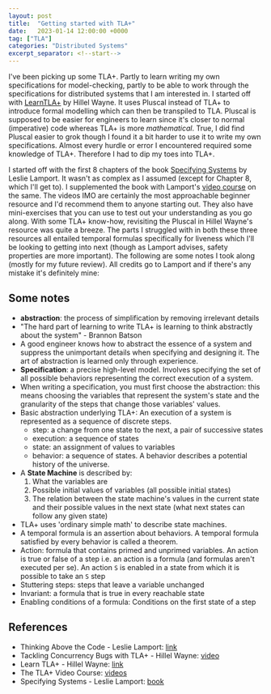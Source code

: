 ```yaml
---
layout: post
title:  "Getting started with TLA+"
date:   2023-01-14 12:00:00 +0000
tag: ["TLA"]
categories: "Distributed Systems"
excerpt_separator: <!--start-->
---
```


<!--start-->

I've been picking up some TLA+. Partly to learn writing my own specifications
for model-checking, partly to be able to work through the specifications for
distributed systems that I am interested in. I started off with
[LearnTLA+](https://learntla.com/) by Hillel Wayne. It uses Pluscal instead of
TLA+ to introduce formal modelling which can then be transpiled to TLA. Pluscal
is supposed to be easier for engineers to learn since it's closer to normal
(imperative) code whereas TLA+ is more _mathematical_. True, I did find Pluscal
easier to grok though I found it a bit harder to use it to write my own
specifications. Almost every hurdle or error I encountered required some
knowledge of TLA+. Therefore I had to dip my toes into TLA+.

I started off with the first 8 chapters of the book
[Specifying Systems](https://lamport.azurewebsites.net/tla/book.html) by Leslie
Lamport. It wasn't as complex as I assumed (except for Chapter 8, which I'll get
to). I supplemented the book with Lamport's
[video course](https://lamport.azurewebsites.net/video/videos.html) on the same.
The videos IMO are certainly the most approachable beginner resource and I'd
recommend them to anyone starting out. They also have mini-exercises that you
can use to test out your understanding as you go along. With some TLA+ know-how,
revisiting the Pluscal in Hillel Wayne's resource was quite a breeze. The parts
I struggled with in both these three resources all entailed temporal formulas
specifically for liveness which I'll be looking to getting into next (though as
Lamport advises, safety properties are more important). The following are some
notes I took along (mostly for my future review). All credits go to Lamport and
if there's any mistake it's definitely mine:

## Some notes

- **abstraction**: the process of simplification by removing irrelevant details
- "The hard part of learning to write TLA+ is learning to think abstractly about
  the system" - Brannon Batson
- A good engineer knows how to abstract the essence of a system and suppress the
  unimportant details when specifying and designing it. The art of abstraction
  is learned only through experience.
- **Specification**: a precise high-level model. Involves specifying the set of
  all possible behaviors representing the correct execution of a system.
- When writing a specification, you must first choose the abstraction: this
  means choosing the variables that represent the system's state and the
  granularity of the steps that change those variables' values.
- Basic abstraction underlying TLA+: An execution of a system is represented as
  a sequence of discrete steps.
  - step: a change from one state to the next, a pair of successive states
  - execution: a sequence of states
  - state: an assignment of values to variables
  - behavior: a sequence of states. A behavior describes a potential history of
    the universe.
- A **State Machine** is described by:
  1. What the variables are
  2. Possible initial values of variables (all possible initial states)
  3. The relation between the state machine's values in the current state and
     their possible values in the next state (what next states can follow any
     given state)
- TLA+ uses 'ordinary simple math' to describe state machines.
- A temporal formula is an assertion about behaviors. A temporal formula
  satisfied by every behavior is called a theorem.
- Action: formula that contains primed and unprimed variables. An action is true
  or false of a step i.e. an action is a formula (and formulas aren't executed
  per se). An action `S` is enabled in a state from which it is possible to take
  an `S` step
- Stuttering steps: steps that leave a variable unchanged
- Invariant: a formula that is true in every reachable state
- Enabling conditions of a formula: Conditions on the first state of a step

## References

- Thinking Above the Code - Leslie Lamport:
  [link](https://www.youtube.com/watch?v=-4Yp3j_jk8Q)
- Tackling Concurrency Bugs with TLA+ - Hillel Wayne:
  [video](https://www.youtube.com/watch?v=_9B__0S21y8)
- Learn TLA+ - Hillel Wayne: [link](https://learntla.com/)
- The TLA+ Video Course:
  [videos](https://lamport.azurewebsites.net/video/videos.html)
- Specifying Systems - Leslie Lamport:
  [book](https://lamport.azurewebsites.net/tla/book.html)
